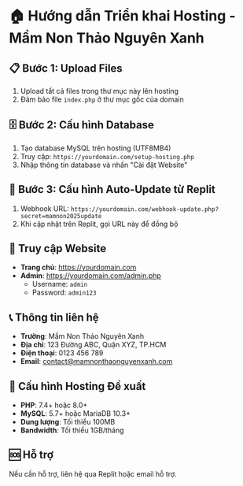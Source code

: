 # 🏠 Hướng dẫn Triển khai Hosting - Mầm Non Thảo Nguyên Xanh

## 📋 Bước 1: Upload Files
1. Upload tất cả files trong thư mục này lên hosting
2. Đảm bảo file `index.php` ở thư mục gốc của domain

## 🗄️ Bước 2: Cấu hình Database
1. Tạo database MySQL trên hosting (UTF8MB4)
2. Truy cập: `https://yourdomain.com/setup-hosting.php`
3. Nhập thông tin database và nhấn "Cài đặt Website"

## 🔗 Bước 3: Cấu hình Auto-Update từ Replit
1. Webhook URL: `https://yourdomain.com/webhook-update.php?secret=mamnon2025update`
2. Khi cập nhật trên Replit, gọi URL này để đồng bộ

## 🎯 Truy cập Website
- **Trang chủ**: https://yourdomain.com
- **Admin**: https://yourdomain.com/admin.php
  - Username: `admin`
  - Password: `admin123`

## 📞 Thông tin liên hệ
- **Trường**: Mầm Non Thảo Nguyên Xanh
- **Địa chỉ**: 123 Đường ABC, Quận XYZ, TP.HCM
- **Điện thoại**: 0123 456 789
- **Email**: contact@mamnonthaonguyenxanh.com

## 🔧 Cấu hình Hosting Đề xuất
- **PHP**: 7.4+ hoặc 8.0+
- **MySQL**: 5.7+ hoặc MariaDB 10.3+
- **Dung lượng**: Tối thiểu 100MB
- **Bandwidth**: Tối thiểu 1GB/tháng

## 🆘 Hỗ trợ
Nếu cần hỗ trợ, liên hệ qua Replit hoặc email hỗ trợ.
